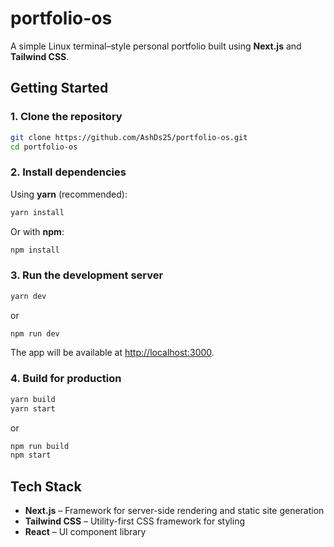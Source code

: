 # portfolio-os

A simple Linux terminal–style personal portfolio built using **Next.js** and **Tailwind CSS**.

## Getting Started

### 1. Clone the repository
```bash
git clone https://github.com/AshDs25/portfolio-os.git
cd portfolio-os
```

### 2. Install dependencies
Using **yarn** (recommended):
```bash
yarn install
```

Or with **npm**:
```bash
npm install
```

### 3. Run the development server
```bash
yarn dev
```
or
```bash
npm run dev
```

The app will be available at [http://localhost:3000](http://localhost:3000).

### 4. Build for production
```bash
yarn build
yarn start
```
or
```bash
npm run build
npm start
```

## Tech Stack
- **Next.js** – Framework for server-side rendering and static site generation  
- **Tailwind CSS** – Utility-first CSS framework for styling  
- **React** – UI component library  
